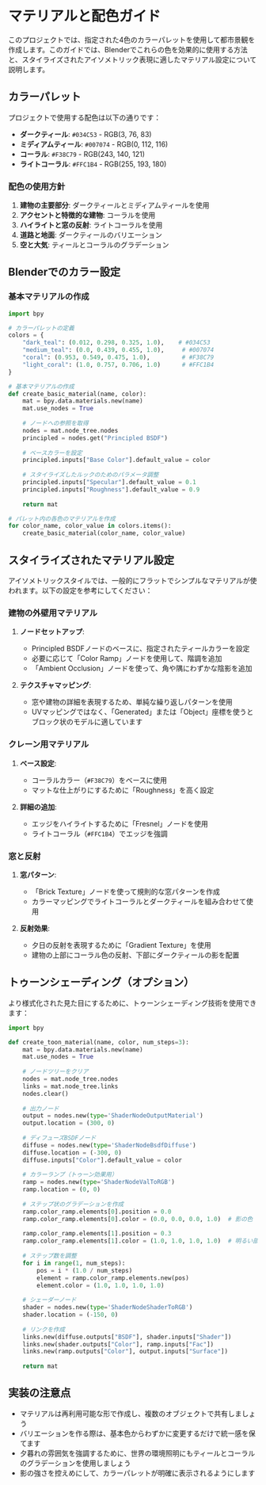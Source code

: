 # マテリアルと配色ガイド

このプロジェクトでは、指定された4色のカラーパレットを使用して都市景観を作成します。このガイドでは、Blenderでこれらの色を効果的に使用する方法と、スタイライズされたアイソメトリック表現に適したマテリアル設定について説明します。

## カラーパレット

プロジェクトで使用する配色は以下の通りです：

- **ダークティール**: `#034C53` - RGB(3, 76, 83)
- **ミディアムティール**: `#007074` - RGB(0, 112, 116)
- **コーラル**: `#F38C79` - RGB(243, 140, 121)
- **ライトコーラル**: `#FFC1B4` - RGB(255, 193, 180)

### 配色の使用方針

1. **建物の主要部分**: ダークティールとミディアムティールを使用
2. **アクセントと特徴的な建物**: コーラルを使用
3. **ハイライトと窓の反射**: ライトコーラルを使用
4. **道路と地面**: ダークティールのバリエーション
5. **空と大気**: ティールとコーラルのグラデーション

## Blenderでのカラー設定

### 基本マテリアルの作成

```python
import bpy

# カラーパレットの定義
colors = {
    "dark_teal": (0.012, 0.298, 0.325, 1.0),    # #034C53
    "medium_teal": (0.0, 0.439, 0.455, 1.0),     # #007074
    "coral": (0.953, 0.549, 0.475, 1.0),         # #F38C79
    "light_coral": (1.0, 0.757, 0.706, 1.0)      # #FFC1B4
}

# 基本マテリアルの作成
def create_basic_material(name, color):
    mat = bpy.data.materials.new(name)
    mat.use_nodes = True
    
    # ノードへの参照を取得
    nodes = mat.node_tree.nodes
    principled = nodes.get("Principled BSDF")
    
    # ベースカラーを設定
    principled.inputs["Base Color"].default_value = color
    
    # スタイライズしたルックのためのパラメータ調整
    principled.inputs["Specular"].default_value = 0.1
    principled.inputs["Roughness"].default_value = 0.9
    
    return mat

# パレット内の各色のマテリアルを作成
for color_name, color_value in colors.items():
    create_basic_material(color_name, color_value)
```

## スタイライズされたマテリアル設定

アイソメトリックスタイルでは、一般的にフラットでシンプルなマテリアルが使われます。以下の設定を参考にしてください：

### 建物の外壁用マテリアル

1. **ノードセットアップ**:
   - Principled BSDFノードのベースに、指定されたティールカラーを設定
   - 必要に応じて「Color Ramp」ノードを使用して、階調を追加
   - 「Ambient Occlusion」ノードを使って、角や隅にわずかな陰影を追加

2. **テクスチャマッピング**:
   - 窓や建物の詳細を表現するため、単純な繰り返しパターンを使用
   - UVマッピングではなく、「Generated」または「Object」座標を使うとブロック状のモデルに適しています

### クレーン用マテリアル

1. **ベース設定**:
   - コーラルカラー（`#F38C79`）をベースに使用
   - マットな仕上がりにするために「Roughness」を高く設定
   
2. **詳細の追加**:
   - エッジをハイライトするために「Fresnel」ノードを使用
   - ライトコーラル（`#FFC1B4`）でエッジを強調

### 窓と反射

1. **窓パターン**:
   - 「Brick Texture」ノードを使って規則的な窓パターンを作成
   - カラーマッピングでライトコーラルとダークティールを組み合わせて使用

2. **反射効果**:
   - 夕日の反射を表現するために「Gradient Texture」を使用
   - 建物の上部にコーラル色の反射、下部にダークティールの影を配置

## トゥーンシェーディング（オプション）

より様式化された見た目にするために、トゥーンシェーディング技術を使用できます：

```python
import bpy

def create_toon_material(name, color, num_steps=3):
    mat = bpy.data.materials.new(name)
    mat.use_nodes = True
    
    # ノードツリーをクリア
    nodes = mat.node_tree.nodes
    links = mat.node_tree.links
    nodes.clear()
    
    # 出力ノード
    output = nodes.new(type='ShaderNodeOutputMaterial')
    output.location = (300, 0)
    
    # ディフューズBSDFノード
    diffuse = nodes.new(type='ShaderNodeBsdfDiffuse')
    diffuse.location = (-300, 0)
    diffuse.inputs["Color"].default_value = color
    
    # カラーランプ（トゥーン効果用）
    ramp = nodes.new(type='ShaderNodeValToRGB')
    ramp.location = (0, 0)
    
    # ステップ状のグラデーションを作成
    ramp.color_ramp.elements[0].position = 0.0
    ramp.color_ramp.elements[0].color = (0.0, 0.0, 0.0, 1.0)  # 影の色
    
    ramp.color_ramp.elements[1].position = 0.3
    ramp.color_ramp.elements[1].color = (1.0, 1.0, 1.0, 1.0)  # 明るい部分の色
    
    # ステップ数を調整
    for i in range(1, num_steps):
        pos = i * (1.0 / num_steps)
        element = ramp.color_ramp.elements.new(pos)
        element.color = (1.0, 1.0, 1.0, 1.0)
    
    # シェーダーノード
    shader = nodes.new(type='ShaderNodeShaderToRGB')
    shader.location = (-150, 0)
    
    # リンクを作成
    links.new(diffuse.outputs["BSDF"], shader.inputs["Shader"])
    links.new(shader.outputs["Color"], ramp.inputs["Fac"])
    links.new(ramp.outputs["Color"], output.inputs["Surface"])
    
    return mat
```

## 実装の注意点

- マテリアルは再利用可能な形で作成し、複数のオブジェクトで共有しましょう
- バリエーションを作る際は、基本色からわずかに変更するだけで統一感を保てます
- 夕暮れの雰囲気を強調するために、世界の環境照明にもティールとコーラルのグラデーションを使用しましょう
- 影の強さを控えめにして、カラーパレットが明確に表示されるようにします